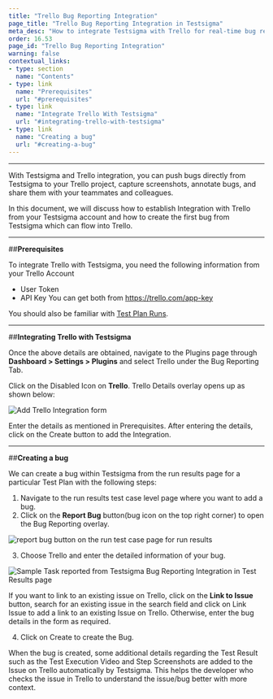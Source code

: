 ```yaml
---
title: "Trello Bug Reporting Integration"
page_title: "Trello Bug Reporting Integration in Testsigma"
meta_desc: "How to integrate Testsigma with Trello for real-time bug reporting during Test Runs"
order: 16.53
page_id: "Trello Bug Reporting Integration"
warning: false
contextual_links:
- type: section
  name: "Contents"
- type: link
  name: "Prerequisites"
  url: "#prerequisites"
- type: link
  name: "Integrate Trello With Testsigma"
  url: "#integrating-trello-with-testsigma"
- type: link
  name: "Creating a bug"
  url: "#creating-a-bug"
---
```


---

With Testsigma and Trello integration, you can push bugs directly from Testsigma to your Trello project, capture screenshots, annotate bugs, and share them with your teammates and colleagues.

In this document, we will discuss how to establish Integration with Trello from your Testsigma account and how to create the first bug from Testsigma which can flow into Trello.

---
##**Prerequisites**

To integrate Trello with Testsigma, you need the following information from your Trello Account<br>
  *  User Token
  * API Key
You can get both from https://trello.com/app-key

You should also be familiar with [Test Plan Runs](https://testsigma.com/docs/runs/test-plan-executions/).

---
##**Integrating Trello with Testsigma**

Once the above details are obtained, navigate to the Plugins page through **Dashboard > Settings > Plugins** and select Trello under the Bug Reporting Tab.

Click on the Disabled Icon on **Trello**. Trello Details overlay opens up as shown below:

![Add Trello Integration form](https://docs.testsigma.com/images/trello/add-trello-integration-form.png)

Enter the details as mentioned in Prerequisites. After entering the details, click on the Create button to add the Integration.

---
##**Creating a bug**

We can create a bug within Testsigma from the run results page for a particular Test Plan with the following steps:

  1. Navigate to the run results test case level page where you want to add a bug.
  2. Click on the **Report Bug** button(bug icon on the top right corner) to open the Bug Reporting overlay.

  ![report bug button on the run test case page for run results](https://docs.testsigma.com/images/trello/run-results-test-case-page-report-bug-button-trello.png)

  3. Choose Trello and enter the detailed information of your bug.

![Sample Task reported from Testsigma Bug Reporting Integration in Test Results page](https://docs.testsigma.com/images/trello/plugins-create-trello-bug-form-filled.png)

If you want to link to an existing issue on Trello, click on the **Link to Issue** button, search for an existing issue in the search field and click on Link Issue to add a link to an existing Issue on Trello. Otherwise, enter the bug details in the form as required.

  4. Click on Create to create the Bug.

When the bug is created, some additional details regarding the Test Result such as the Test Execution Video and Step Screenshots are added to the Issue on Trello automatically by Testsigma. This helps the developer who checks the issue in Trello to understand the issue/bug better with more context.


